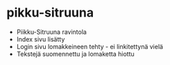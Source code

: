 # pikku-sitruuna
- Piikku-Sitruuna ravintola
- Index sivu lisätty
- Login sivu lomakkeineen tehty - ei linkitettynä vielä
- Tekstejä suomennettu ja lomaketta hiottu
